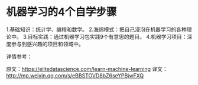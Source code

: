 
# 机器学习的4个自学步骤
1.基础知识：统计学、编程和数学。
2.海绵模式：把自己浸泡在机器学习的各种理论中。
3.目标实践：通过机器学习包实践9个有意思的题目。
4.机器学习项目：深度参与到感兴趣的项目和领域中。

详情参考：

原文：https://elitedatascience.com/learn-machine-learning
译文：http://mp.weixin.qq.com/s/eBBSTOVD8bZ6seYPBjwFXQ